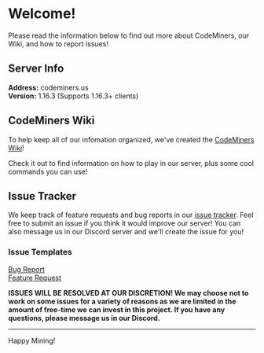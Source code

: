# Welcome!
Please read the information below to find out more about CodeMiners, our Wiki, and how to report issues!

## Server Info
**Address:** codeminers.us  
**Version:** 1.16.3 (Supports 1.16.3+ clients)

## CodeMiners Wiki
To help keep all of our infomation organized, we've created the [CodeMiners Wiki](https://github.com/Snowy-Peak-Systems/CodeMiners-Issues/wiki)!

Check it out to find information on how to play in our server, plus some cool commands you can use!

## Issue Tracker
We keep track of feature requests and bug reports in our [issue tracker](https://github.com/Snowy-Peak-Systems/CodeMiners-Issues/issues). Feel free to submit an issue if you think it would improve our server! You can also message us in our Discord server and we'll create the issue for you!

### Issue Templates  
[Bug Report](https://github.com/Snowy-Peak-Systems/CodeMiners-Issues/issues/new?assignees=leviem1&labels=bug&template=bug_report.md)  
[Feature Request](https://github.com/Snowy-Peak-Systems/CodeMiners-Issues/issues/new?labels=enhancement&template=feature_request.md)

**ISSUES WILL BE RESOLVED AT OUR DISCRETION! We may choose not to work on some issues for a variety of reasons as we are limited in the amount of free-time we can invest in this project. If you have any questions, please message us in our Discord.**

---

Happy Mining!
